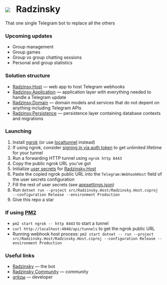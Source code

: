 # ![](https://i.imgur.com/jM8yQCt.png)  Radzinsky
That one single Telegram bot to replace all the others

### Upcoming updates
- Group management
- Group games
- Group vs group chatting sessions
- Personal and group statistics

### Solution structure
- [Radzinsy.Host](src/Radzinsky.Host) — web app to host Telegram webhooks
- [Radzinsy.Application](src/Radzinsky.Application) — application layer with everything needed to handle a Telegram update
- [Radzinsy.Domain](src/Radzinsky.Domain) — domain models and services that do not depent on anything including Telegram APIs
- [Radzinsy.Persistence](src/Radzinsky.Persistence) — persistence layer containing database contexts and migrations

### Launching
1. Install [ngrok](https://ngrok.com/docs/getting-started) (or use [localtunnel](https://loca.lt) instead)
1. If using ngrok, consider [signing in via auth token](https://dashboard.ngrok.com/get-started/your-authtoken) to get unlimited lifetime for your tunnel
1. Run a forwarding HTTP tunnel using `ngrok http 8443`
1. Copy the public ngrok URL you've got
1. Initialize [user secrets](https://learn.microsoft.com/en-us/aspnet/core/security/app-secrets) for [Radzinsky.Host](src/Radzinsky.Host)
1. Paste the copied ngrok public URL into the `Telegram:WebhookHost` field of the user secrets configuration
1. Fill the rest of user secrets (see [appsettings.json](src/Radzinsky.Host/appsettings.json))
1. Run `dotnet run --project src/Radzinsky.Host/Radzinsky.Host.csproj --configuration Release --environment Production`
1. Give this repo a star

### If using [PM2](https://pm2.keymetrics.io)
- `pm2 start ngrok -- http 8443` to start a tunnel
- `curl http://localhost:4040/api/tunnels` to get the ngrok public URL
- Running webhook host process: `pm2 start dotnet -- run --project src/Radzinsky.Host/Radzinsky.Host.csproj --configuration Release --environment Production`

### Useful links
- [Radzinsky](https://t.me/radzinsky_bot) — the bot
- [Radzinsky Community](https://t.me/radzinsky_chat) — community
- [gгёzы](https://t.me/undrcrxwn) — developer
